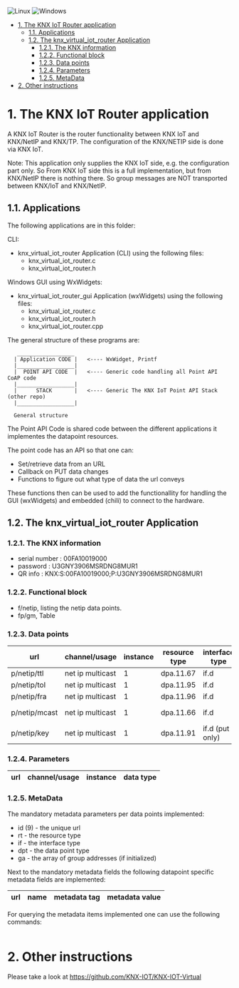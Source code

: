 ![Linux](https://github.com/KNX-IOT/KNX_VIRTUAL_IOT_ROUTER/actions/workflows/cmake-linux.yml/badge.svg)
![Windows](https://github.com/KNX-IOT/KNX_VIRTUAL_IOT_ROUTER/actions/workflows/cmake-windows.yml/badge.svg)

<!-- TOC -->

- [1. The KNX IoT Router application](#1-the-knx-iot-router-application)
  - [1.1. Applications](#11-applications)
  - [1.2. The knx\_virtual\_iot\_router Application](#12-the-knx_virtual_iot_router-application)
    - [1.2.1. The KNX information](#121-the-knx-information)
    - [1.2.2. Functional block](#122-functional-block)
    - [1.2.3. Data points](#123-data-points)
    - [1.2.4. Parameters](#124-parameters)
    - [1.2.5. MetaData](#125-metadata)
- [2. Other instructions](#2-other-instructions)

<!-- /TOC -->

# 1. The KNX IoT Router application

A KNX IoT Router is the router functionality between KNX IoT and KNX/NetIP and KNX/TP.
The configuration of the KNX/NETIP side is done via KNX IoT.

Note: This application only supplies the KNX IoT side, e.g. the configuration part only. So From KNX IoT side this is a full implementation, but from KNX/NetIP there is nothing there. So group messages are NOT transported between KNX/IoT and KNX/NetIP.

## 1.1. Applications

The following applications are in this folder:

CLI:

- knx_virtual_iot_router Application (CLI) using the following files:
  - knx_virtual_iot_router.c
  - knx_virtual_iot_router.h

Windows GUI using WxWidgets:

- knx_virtual_iot_router_gui Application (wxWidgets) using the following files:
  - knx_virtual_iot_router.c
  - knx_virtual_iot_router.h
  - knx_virtual_iot_router.cpp

The general structure of these programs are:

```
   __________________
  | Application CODE |   <---- WxWidget, Printf
  |__________________|
  |  POINT API CODE  |   <---- Generic code handling all Point API CoAP code
  |__________________|
  |      STACK       |   <---- Generic The KNX IoT Point API Stack (other repo)
  |__________________|

  General structure
```

The Point API Code is shared code between the different applications
it implementes the datapoint resources.

The point code has an API so that one can:

- Set/retrieve data from an URL
- Callback on PUT data changes
- Functions to figure out what type of data the url conveys

These functions then can be used to add the functionallity for
handling the GUI (wxWidgets) and embedded (chili) to connect to the hardware.

## 1.2. The knx_virtual_iot_router Application

### 1.2.1. The KNX information

- serial number : 00FA10019000
- password : U3GNY3906MSRDNG8MUR1
- QR info : KNX:S:00FA10019000;P:U3GNY3906MSRDNG8MUR1

### 1.2.2. Functional block

- f/netip, listing the netip data points.
- fp/gm, Table

### 1.2.3. Data points

| url  | channel/usage       | instance |resource type | interface type | data type |
|------| --------------------| -------- | -------------| ---------------|-----------|
|p/netip/ttl| net ip multicast | 1 | dpa.11.67 | if.d |integer|
|p/netip/tol| net ip multicast | 1 | dpa.11.95 | if.d |integer|
|p/netip/fra| net ip multicast | 1 | dpa.11.96 | if.d |integer|
|p/netip/mcast| net ip multicast | 1 | dpa.11.66 | if.d  | binary string|
|p/netip/key| net ip multicast | 1 | dpa.11.91 | if.d (put only) |binary string|

### 1.2.4. Parameters

| url  | channel/usage   | instance | data type |
|------| ----------------| ---------| --------- |

### 1.2.5. MetaData

The mandatory metadata parameters per data points implemented:

- id (9) - the unique url
- rt - the resource type
- if - the interface type
- dpt - the data point type
- ga - the array of group addresses (if initialized)

Next to the mandatory metadata fields the following datapoint specific metadata fields are implemented:

| url  | name   | metadata tag | metadata value |
|------| ----------------| ---------| --------- |

For querying the metadata items implemented one can use the following commands:

```
```

# 2. Other instructions

Please take a look at https://github.com/KNX-IOT/KNX-IOT-Virtual